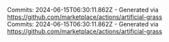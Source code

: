 Commits: 2024-06-15T06:30:11.862Z - Generated via https://github.com/marketplace/actions/artificial-grass
<br>
Commits: 2024-06-15T06:30:11.862Z - Generated via https://github.com/marketplace/actions/artificial-grass
<br>
